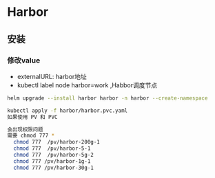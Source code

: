 # Harbor
## 安装
### 修改value
- externalURL: harbor地址
- kubectl label node harbor=work ,Habbor调度节点
```bash
helm upgrade --install harbor harbor -n harbor --create-namespace
```

```bash
kubectl apply -f harbor/harbor.pvc.yaml
如果使用 PV 和 PVC

会出现权限问题
需要 chmod 777 *
  chmod 777  /pv/harbor-200g-1
  chmod 777  /pv/harbor-5-1
  chmod 777  /pv/harbor-5g-2
  chmod 777 /pv/harbor-1g-1
  chmod 777 /pv/harbor-30g-1
```